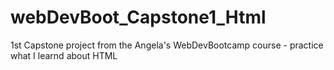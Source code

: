# webDevBoot_Capstone1_Html
1st Capstone project from the Angela's WebDevBootcamp course - practice what I learnd about HTML
